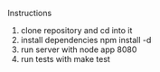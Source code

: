 Instructions

1. clone repository and cd into it
2. install dependencies npm install -d
3. run server with node app 8080
4. run tests with make test

